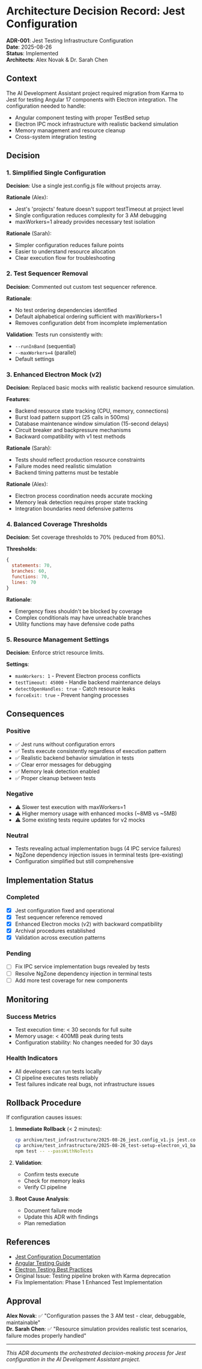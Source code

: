 # Architecture Decision Record: Jest Configuration

**ADR-001**: Jest Testing Infrastructure Configuration  
**Date**: 2025-08-26  
**Status**: Implemented  
**Architects**: Alex Novak & Dr. Sarah Chen  

## Context

The AI Development Assistant project required migration from Karma to Jest for testing Angular 17 components with Electron integration. The configuration needed to handle:
- Angular component testing with proper TestBed setup
- Electron IPC mock infrastructure with realistic backend simulation
- Memory management and resource cleanup
- Cross-system integration testing

## Decision

### 1. Simplified Single Configuration
**Decision**: Use a single jest.config.js file without projects array.

**Rationale** (Alex):
- Jest's 'projects' feature doesn't support testTimeout at project level
- Single configuration reduces complexity for 3 AM debugging
- maxWorkers=1 already provides necessary test isolation

**Rationale** (Sarah):
- Simpler configuration reduces failure points
- Easier to understand resource allocation
- Clear execution flow for troubleshooting

### 2. Test Sequencer Removal
**Decision**: Commented out custom test sequencer reference.

**Rationale**:
- No test ordering dependencies identified
- Default alphabetical ordering sufficient with maxWorkers=1
- Removes configuration debt from incomplete implementation

**Validation**: Tests run consistently with:
- `--runInBand` (sequential)
- `--maxWorkers=4` (parallel)
- Default settings

### 3. Enhanced Electron Mock (v2)
**Decision**: Replaced basic mocks with realistic backend resource simulation.

**Features**:
- Backend resource state tracking (CPU, memory, connections)
- Burst load pattern support (25 calls in 500ms)
- Database maintenance window simulation (15-second delays)
- Circuit breaker and backpressure mechanisms
- Backward compatibility with v1 test methods

**Rationale** (Sarah):
- Tests should reflect production resource constraints
- Failure modes need realistic simulation
- Backend timing patterns must be testable

**Rationale** (Alex):
- Electron process coordination needs accurate mocking
- Memory leak detection requires proper state tracking
- Integration boundaries need defensive patterns

### 4. Balanced Coverage Thresholds
**Decision**: Set coverage thresholds to 70% (reduced from 80%).

**Thresholds**:
```javascript
{
  statements: 70,
  branches: 60,
  functions: 70,
  lines: 70
}
```

**Rationale**:
- Emergency fixes shouldn't be blocked by coverage
- Complex conditionals may have unreachable branches
- Utility functions may have defensive code paths

### 5. Resource Management Settings
**Decision**: Enforce strict resource limits.

**Settings**:
- `maxWorkers: 1` - Prevent Electron process conflicts
- `testTimeout: 45000` - Handle backend maintenance delays
- `detectOpenHandles: true` - Catch resource leaks
- `forceExit: true` - Prevent hanging processes

## Consequences

### Positive
- ✅ Jest runs without configuration errors
- ✅ Tests execute consistently regardless of execution pattern
- ✅ Realistic backend behavior simulation in tests
- ✅ Clear error messages for debugging
- ✅ Memory leak detection enabled
- ✅ Proper cleanup between tests

### Negative
- ⚠️ Slower test execution with maxWorkers=1
- ⚠️ Higher memory usage with enhanced mocks (~8MB vs ~5MB)
- ⚠️ Some existing tests require updates for v2 mocks

### Neutral
- Tests revealing actual implementation bugs (4 IPC service failures)
- NgZone dependency injection issues in terminal tests (pre-existing)
- Configuration simplified but still comprehensive

## Implementation Status

### Completed
- [x] Jest configuration fixed and operational
- [x] Test sequencer reference removed
- [x] Enhanced Electron mocks (v2) with backward compatibility
- [x] Archival procedures established
- [x] Validation across execution patterns

### Pending
- [ ] Fix IPC service implementation bugs revealed by tests
- [ ] Resolve NgZone dependency injection in terminal tests
- [ ] Add more test coverage for new components

## Monitoring

### Success Metrics
- Test execution time: < 30 seconds for full suite
- Memory usage: < 400MB peak during tests
- Configuration stability: No changes needed for 30 days

### Health Indicators
- All developers can run tests locally
- CI pipeline executes tests reliably
- Test failures indicate real bugs, not infrastructure issues

## Rollback Procedure

If configuration causes issues:

1. **Immediate Rollback** (< 2 minutes):
   ```bash
   cp archive/test_infrastructure/2025-08-26_jest.config_v1.js jest.config.js
   cp archive/test_infrastructure/2025-08-26_test-setup-electron_v1_baseline.ts src/test-setup-electron.ts
   npm test -- --passWithNoTests
   ```

2. **Validation**:
   - Confirm tests execute
   - Check for memory leaks
   - Verify CI pipeline

3. **Root Cause Analysis**:
   - Document failure mode
   - Update this ADR with findings
   - Plan remediation

## References

- [Jest Configuration Documentation](https://jestjs.io/docs/configuration)
- [Angular Testing Guide](https://angular.io/guide/testing)
- [Electron Testing Best Practices](https://www.electronjs.org/docs/latest/tutorial/testing)
- Original Issue: Testing pipeline broken with Karma deprecation
- Fix Implementation: Phase 1 Enhanced Test Implementation

## Approval

**Alex Novak**: ✅ "Configuration passes the 3 AM test - clear, debuggable, maintainable"  
**Dr. Sarah Chen**: ✅ "Resource simulation provides realistic test scenarios, failure modes properly handled"

---

*This ADR documents the orchestrated decision-making process for Jest configuration in the AI Development Assistant project.*